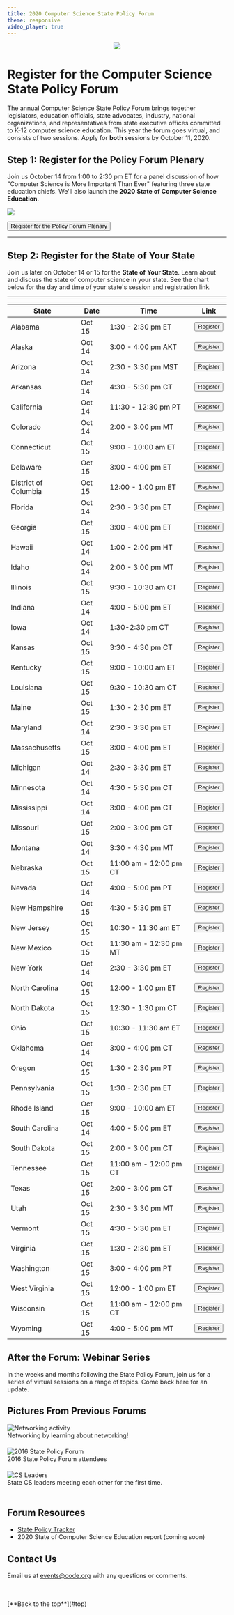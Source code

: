 ```yaml
---
title: 2020 Computer Science State Policy Forum
theme: responsive
video_player: true
---
```

<a id="top"></a>

<p align="center"><img style="max-width: 100%" src="/images/fit-970/2020forumbanner.png"></p>


# Register for the Computer Science State Policy Forum

The annual Computer Science State Policy Forum brings together legislators, education officials, state advocates, industry, national organizations, and representatives from state executive offices committed to K-12 computer science education. This year the forum goes virtual, and consists of two sessions. Apply for **both** sessions by October 11, 2020.

## **Step 1**: Register for the Policy Forum Plenary
Join us October 14 from 1:00 to 2:30 pm ET for a panel discussion of how "Computer Science is More Important Than Ever" featuring three state education chiefs. We'll also launch the **2020 State of Computer Science Education**.

<p align="left"><img style="max-width: 70%" src="/images/fit-970/forumspeakers.png"></p>

<p>
<a href="https://code.zoom.us/webinar/register/WN_K9JDLUxVRf-DYgiA9zQYsw"><button>Register for the Policy Forum Plenary</button></a>
</p>
<hr>

## **Step 2**: Register for the State of Your State
Join us later on October 14 or 15 for the **State of Your State**. Learn about and discuss the state of computer science in your state. See the chart below for the day and time of your state's session and registration link.
<hr>

State | Date  | Time   |Link|
--------------|------------------|-----------------|----|
Alabama 	| Oct 15 | 1:30 - 2:30 pm ET 	|<a href="https://code.zoom.us/meeting/register/tJYrce6prjsvGNCPoqjbv4IOqXaIsn1JSwA5"><button>Register</button></a>|
Alaska  	| Oct 14 | 3:00 - 4:00 pm AKT |<a href="https://code.zoom.us/meeting/register/tJ0pd--gqTMsH9F-fzEWEx4Z4KJg6vZVyadN"><button>Register</button></a>|
Arizona	|Oct 14  | 2:30 - 3:30 pm MST| <a href="https://code.zoom.us/meeting/register/tJEkduyopjkqGdaBDiqA3WwC5rcw4Yg76iVT"><button>Register</button></a>|
Arkansas	|Oct 14|4:30 - 5:30 pm CT|<a href="https://code.zoom.us/meeting/register/tJMrc-qtqz0jH9XS5i7m72NwrU5k_FF3fVuF"><button>Register</button></a>|
California|Oct 14|11:30 - 12:30 pm PT|<a href="https://code.zoom.us/meeting/register/tJIude6orDkrHtfxeXPaHnC6Xv46gBqofd7D"><button>Register</button></a>|
Colorado	|Oct 14|2:00 - 3:00 pm MT|<a href="https://code.zoom.us/meeting/register/tJIocuirqTsjEtN5CrjJzVKCcf7dlqGOju64"><button>Register</button></a>|
Connecticut|Oct 15|9:00 - 10:00 am ET|<a href="https://code.zoom.us/meeting/register/tJYvc--rrjMtE9ZPWmgtUFsEnDv4r7Oog4JQ"><button>Register</button></a>|
Delaware	|Oct 15|3:00 - 4:00 pm ET|<a href="https://code.zoom.us/meeting/register/tJIqd-Chrz8oGtTuRhkCsDjYNsuirY4BPIWK"><button>Register</button></a>|
District of Columbia|Oct 15|12:00 - 1:00 pm ET|<a href="https://code.zoom.us/meeting/register/tJ0tcOqorDoqEtLgJCpgzRKO15ZhyAYLmdy0"><button>Register</button></a>|
Florida	|Oct 14|2:30 - 3:30 pm ET|<a href="https://code.zoom.us/meeting/register/tJ0rdu2tqzgsGtYf2bRTuXMcbxWoxAjG1Zl3"><button>Register</button></a>|
Georgia	|Oct 15|3:00 - 4:00 pm ET|<a href="https://code.zoom.us/meeting/register/tJUldu2qqDspHtCNsbpwZCneNHKE4gnPuC9g"><button>Register</button></a>|
Hawaii		|Oct 14|1:00 - 2:00 pm HT|<a href="https://code.zoom.us/meeting/register/tJApd-mprj4iGda0nEObWnoT5qzPQ02R4FI_"><button>Register</button></a>|
Idaho		|Oct 14|2:00 - 3:00 pm MT|<a href="https://code.zoom.us/meeting/register/tJcpce6srDItHdOmayfpUcDndNG8zeZqOrTm"><button>Register</button></a>|
Illinois  | Oct 15  | 9:30 - 10:30 am CT|<a href="https://code.zoom.us/meeting/register/tJ0kcu2vrDIrE9JKb8vj3U4jAyf57-Uar1rT"><button>Register</button></a>|
Indiana	|Oct 14|4:00 - 5:00 pm ET|<a href="https://code.zoom.us/meeting/register/tJUtc-6vrjsoGNbKBq1bssFzgDWlVKogawPV"><button>Register</button></a>|
Iowa	|Oct 14|1:30-2:30 pm CT|<a href="https://code.zoom.us/meeting/register/tJ0rdOGuqz8jG9dDOBli1ECzz_kboOna_4Hl"><button>Register</button></a>|
Kansas	|Oct 15|3:30 - 4:30 pm CT|<a href="https://code.zoom.us/meeting/register/tJYsf-Gtqj0qHtek9BfsdxbDiSDDWz2EHeQ7"><button>Register</button></a>|
Kentucky	|Oct 15|9:00 - 10:00 am ET|<a href="https://code.zoom.us/meeting/register/tJwof-iorz0tHNR8cnGHhB2xT4U--4hQRAbj"><button>Register</button></a>|
Louisiana	|Oct 15|9:30 - 10:30 am CT|<a href="https://code.zoom.us/meeting/register/tJYqde2pqzkjEtGJcfuDu50jP_1hk7AYf-Cq"><button>Register</button></a>|
Maine	|Oct 15|1:30 - 2:30 pm ET|<a href="https://code.zoom.us/meeting/register/tJAtcemoqT8vHdD9abLHwB46MwxO8zgwMZl5"><button>Register</button></a>|
Maryland	|Oct 14|2:30 - 3:30 pm ET|<a href="https://code.zoom.us/meeting/register/tJMqf-qsqj4jE9MI3ntbb97bhTMcPGqpTS-h"><button>Register</button></a>|
Massachusetts|Oct 15|3:00 - 4:00 pm ET|<a href="https://code.zoom.us/meeting/register/tJIldOiqrjwtGNDiyc3cujruG4LCmYK_4huA"><button>Register</button></a>|
Michigan|Oct 14|2:30 - 3:30 pm ET|<a href="https://code.zoom.us/meeting/register/tJctd-iqrTwoEtcnnrkRBvO94FsRwHup9yer"><button>Register</button></a>|
Minnesota|Oct 14|4:30 - 5:30 pm CT|<a href="https://code.zoom.us/meeting/register/tJYuf-qsrz4sGdRetZR4sB7U22-DMEjOACmA"><button>Register</button></a>|
Mississippi|Oct 14|3:00 - 4:00 pm CT|<a href="https://code.zoom.us/meeting/register/tJUufuihpzwjGdLnhxxnzD3-8SARZY3Kzjhv"><button>Register</button></a>|
Missouri|Oct 15|2:00 - 3:00 pm CT|<a href="https://code.zoom.us/meeting/register/tJ0of--srDovGNDzPXwh6dni0GFpnlXoFOa6"><button>Register</button></a>|
Montana|Oct 14|3:30 - 4:30 pm MT|<a href="https://code.zoom.us/meeting/register/tJYvde-trjgpE9E4QHcDjIfbPQFWkNCLPq_0"><button>Register</button></a>|
Nebraska|Oct 15|11:00 am - 12:00 pm CT|<a href="https://code.zoom.us/meeting/register/tJYufumurz0iE9cnH9ew91KKIuQ6hdm-Gzl4"><button>Register</button></a>|
Nevada|Oct 14|4:00 - 5:00 pm PT|<a href="https://code.zoom.us/meeting/register/tJEqdOigrT0iG9DBI3GnvnJS_aJWTNZG1Jpe"><button>Register</button></a>|
New Hampshire|Oct 15 |4:30 - 5:30 pm ET|<a href="https://code.zoom.us/meeting/register/tJEtceuurzMoHtBJLo4A6mnWVE0Nzs-8kmdi"><button>Register</button></a>|
New Jersey|Oct 15|10:30 - 11:30 am ET|<a href="https://code.zoom.us/meeting/register/tJckd-ipqz8sGNPWdN5rOXAqCO2vGlARvCzU"><button>Register</button></a>|
New Mexico|Oct 15|11:30 am - 12:30 pm MT|<a href="https://code.zoom.us/meeting/register/tJYsceqpqzMvG9O19p7mvlLwZS2zDbgUZRz8"><button>Register</button></a>|
New York|Oct 14|2:30 - 3:30 pm ET|<a href="https://code.zoom.us/meeting/register/tJcuf-yorjgjGNPhkQUWAuDi0zEEphL4bk2R"><button>Register</button></a>|
North Carolina|Oct 15|12:00 - 1:00 pm ET|<a href="https://code.zoom.us/meeting/register/tJYtcOmurTkvGdOJnJXPjTs30V8QdEHahHal"><button>Register</button></a>|
North Dakota|Oct 15|12:30 - 1:30 pm CT|<a href="https://code.zoom.us/meeting/register/tJYuduigpjsoH9JRtK6oGiLCby8ROtmeRKza"><button>Register</button></a>|
Ohio|Oct 15|10:30 - 11:30 am ET|<a href="https://code.zoom.us/meeting/register/tJYvde2qpjktG9A-LJffWydYgT_ilec5ilaT"><button>Register</button></a>|
Oklahoma|Oct 14|3:00 - 4:00 pm CT|<a href="https://code.zoom.us/meeting/register/tJ0rdeyopjkvG9cBYHVCM3_f8qpE5dBhkJ0J"><button>Register</button></a>|
Oregon|Oct 15|1:30 - 2:30 pm PT|<a href="https://code.zoom.us/meeting/register/tJcvfuyvrT4vEtb9s1lmSM-FHvzAQRmyqmuf"><button>Register</button></a>|
Pennsylvania|Oct 15|1:30 - 2:30 pm ET|<a href="https://code.zoom.us/meeting/register/tJMuf-mqpj8vGty0m1cZjJ2k_gw--OI9DBE_"><button>Register</button></a>|
Rhode Island|Oct 15|9:00 - 10:00 am ET|<a href="https://code.zoom.us/meeting/register/tJMkde6hqD4iGN0vbpW6EmKk9utpR2dr5wBZ"><button>Register</button></a>|
South Carolina|Oct 14|4:00 - 5:00 pm ET|<a href="https://code.zoom.us/meeting/register/tJYlf-qqrzkuE9X4582wx2QxqGbdVm2ls1ht"><button>Register</button></a>|
South Dakota|Oct 15|2:00 - 3:00 pm CT|<a href="https://code.zoom.us/meeting/register/tJcqcOusrzgiHdSFrl9Y6-_3mgyjbH_vlmNR"><button>Register</button></a>|
Tennessee|Oct 15|11:00 am - 12:00 pm CT|<a href="https://code.zoom.us/meeting/register/tJYode2orjwsG9D6d7R6-BosR19vz46DTBWM"><button>Register</button></a>|
Texas|Oct 15|2:00 - 3:00 pm CT|<a href="https://code.zoom.us/meeting/register/tJ0ufu2sqT4oG9JEB-Z_7c8sQ73G9hhBWN6e"><button>Register</button></a>|
Utah|Oct 15|2:30 - 3:30 pm MT|<a href="https://code.zoom.us/meeting/register/tJcldemtrD8tHNQytmRmh6YY87yG5OJ38iPj"><button>Register</button></a>|
Vermont|Oct 15|4:30 - 5:30 pm ET|<a href="https://code.zoom.us/meeting/register/tJEtceuurzMoHtBJLo4A6mnWVE0Nzs-8kmdi"><button>Register</button></a>|
Virginia|Oct 15|1:30 - 2:30 pm ET|<a href="https://code.zoom.us/meeting/register/tJctc-ypqT4uHtElSPpL2AFUGsOUkCadfI-L"><button>Register</button></a>|
Washington|Oct 15|3:00 - 4:00 pm PT|<a href="https://code.zoom.us/meeting/register/tJUkfuyoqTovHNwoYEc14DwxWCEOr1hrRltx"><button>Register</button></a>|
West Virginia|Oct 15|12:00 - 1:00 pm ET|<a href="https://code.zoom.us/meeting/register/tJMkfuqtqz0jHdEm5X6nRv6PxGkXRBkPUWMP"><button>Register</button></a>|
Wisconsin|Oct 15|11:00 am - 12:00 pm CT|<a href="https://code.zoom.us/meeting/register/tJAlcu-vqz4oHdBci9Kt6jnF0hzLMnZEjwbc"><button>Register</button></a>|
Wyoming|Oct 15|4:00 - 5:00 pm MT|<a href="https://code.zoom.us/meeting/register/tJMpc-ivrT8iGtEDCvCZcD2Vj_KvWtqphMv_"><button>Register</button></a>|





## After the Forum: Webinar Series

In the weeks and months following the State Policy Forum, join us for a series of virtual sessions on a range of topics. Come back here for an update.




## Pictures From Previous Forums

<div class="col-33" style="padding-right: 20px; padding-bottom: 20px;">
<img alt="Networking activity" src="/images/fit-300/networking.jpg">
<br>Networking by learning about networking!
</div>
<div class="col-33" style="padding-right: 20px; padding-bottom: 20px;">
<img alt="2016 State Policy Forum" src="/images/fit-300/2016-state-policy-forum.jpg">
<br>2016 State Policy Forum attendees
</div>
<div class="col-33" style="padding-right: 20px; padding-bottom: 20px;">
<img alt="CS Leaders" src="/images/fit-300/cs-leads.jpg">
<br>State CS leaders meeting each other for the first time.
</div>
<div style="clear: both;"></div>


## Forum Resources

* [State Policy Tracker](http://bit.ly/9policies)
* 2020 State of Computer Science Education report (coming soon)



## Contact Us
Email us at [events@code.org](mailto:events@code.org) with any questions or comments.

<br>
<br>
[**Back to the top**](#top)
<br/>


